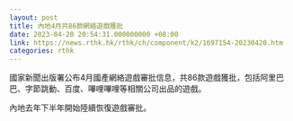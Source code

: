 ```yaml
---
layout: post
title: 內地4月共86款網絡遊戲獲批
date: 2023-04-20 20:54:31.000000000 +08:00
link: https://news.rthk.hk/rthk/ch/component/k2/1697154-20230420.htm
categories: rthk
---
```


國家新聞出版署公布4月國產網絡遊戲審批信息，共86款遊戲獲批，包括阿里巴巴、字節跳動、百度、嗶哩嗶哩等相關公司出品的遊戲。

內地去年下半年開始陸續恢復遊戲審批。
